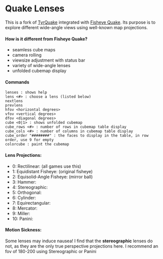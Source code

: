 # Quake Lenses

This is a fork of [TyrQuake](http://disenchant.net/engine.html) integrated with [Fisheye Quake](http://strlen.com/gfxengine/fisheyequake/). Its purpose is to explore different wide-angle views using well-known map projections.

#### How is it different from Fisheye Quake?
* seamless cube maps
* camera rolling
* viewsize adjustment with status bar
* variety of wide-angle lenses
* unfolded cubemap display

#### Commands
    lenses : shows help
    lens <#> : choose a lens (listed below)
    nextlens
    prevlens
    hfov <horizontal degrees>
    vfov <vertical degrees>
    dfov <diagonal degrees>
    cube <0|1> : shows unfolded cubemap
    cube_rows <#> : number of rows in cubemap table display
    cube_cols <#> : number of columns in cubemap table display
    cube_order "########" : the faces to display in the table, in row order, use 9 for empty
    colorcube : paint the cubemap

#### Lens Projections:
* 0: Rectilinear: (all games use this)
* 1: Equidistant Fisheye: (original fisheye)
* 2: Equisolid-Angle Fisheye: (mirror ball)
* 3: Hammer:
* 4: Stereographic:
* 5: Orthogonal:
* 6: Cylinder: 
* 7: Equirectangular:
* 8: Mercator:
* 9: Miller:
* 10: Panini:

#### Motion Sickness:
Some lenses may induce nausea! I find that the **stereographic** lenses do not, as they are the only true perspective projections here.  I recommend an fov of 180-200 using Stereographic or Panini
